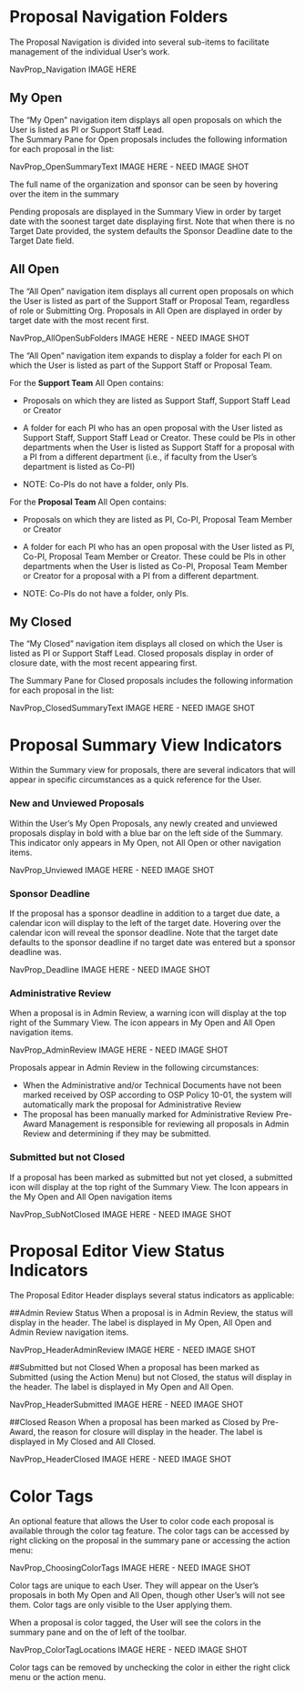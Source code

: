 # Proposal Navigation Folders
The Proposal Navigation is divided into several sub-items to facilitate management of the individual User’s work.

NavProp_Navigation  IMAGE HERE

## My Open
The “My Open” navigation item displays all open proposals on which the User is listed as PI or Support Staff Lead.  
The Summary Pane for Open proposals includes the following information for each proposal in the list:

NavProp_OpenSummaryText   IMAGE HERE - NEED IMAGE SHOT

The full name of the organization and sponsor can be seen by hovering over the item in the summary

Pending proposals are displayed in the Summary View in order by target date with the soonest target date displaying first.   Note that when there is no Target Date provided, the system defaults the Sponsor Deadline date to the Target Date field.

## All Open
The “All Open” navigation item displays all current open proposals on which the User is listed as part of the Support Staff or Proposal Team, regardless of role or Submitting Org.   Proposals in All Open are displayed in order by target date with the most recent first.

NavProp_AllOpenSubFolders   IMAGE HERE  - NEED IMAGE SHOT

The “All Open” navigation item expands to display a folder for each PI on which the User is listed as part of the Support Staff or Proposal Team.

For the **Support Team** All Open contains:

- Proposals on which they are listed as Support Staff, Support Staff Lead or Creator

- A folder for each PI who has an open proposal with the User listed as Support Staff, Support Staff Lead or Creator.  These could be PIs in other departments when the User is listed as Support Staff for a proposal with a PI from a different department (i.e., if faculty from the User’s department is listed as Co-PI)

- NOTE:  Co-PIs do not have a folder, only PIs.  

For the **Proposal Team** All Open contains:

-	Proposals on which they are listed as PI, Co-PI, Proposal Team Member or Creator

-	A folder for each PI who has an open proposal with the User listed as PI, Co-PI, Proposal Team Member or Creator.  These could be PIs in other departments when the User is listed as Co-PI, Proposal Team Member or Creator for a proposal with a PI from a different department.  

-	NOTE:  Co-PIs do not have a folder, only PIs.

## My Closed
The “My Closed” navigation item displays all closed on which the User is listed as PI or Support Staff Lead.  Closed proposals display in order of closure date, with the most recent appearing first.

The Summary Pane for Closed proposals includes the following information for each proposal in the list:

NavProp_ClosedSummaryText   IMAGE HERE - NEED IMAGE SHOT

# Proposal Summary View Indicators
Within the Summary view for proposals, there are several indicators that will appear in specific circumstances as a quick reference for the User.

### New and Unviewed Proposals
Within the User’s My Open Proposals, any newly created and unviewed proposals display in bold with a blue bar on the left side of the Summary.  This indicator only appears in My Open, not All Open or other navigation items.

NavProp_Unviewed  IMAGE HERE   -  NEED IMAGE SHOT

### Sponsor Deadline
If the proposal has a sponsor deadline in addition to a target due date, a calendar icon will display to the left of the target date. Hovering over the calendar icon will reveal the sponsor deadline.  Note that the target date defaults to the sponsor deadline if no target date was entered but a sponsor deadline was.

NavProp_Deadline IMAGE HERE - NEED IMAGE SHOT

### Administrative Review
When a proposal is in Admin Review, a warning icon will display at the top right of the Summary View.  The icon appears in My Open and All Open navigation items.

NavProp_AdminReview  IMAGE HERE  - NEED IMAGE SHOT

Proposals appear in Admin Review in the following circumstances:
-	When the Administrative and/or Technical Documents have not been marked received by OSP according to OSP Policy 10-01, the system will automatically mark the proposal for Administrative Review
-	The proposal has been manually marked for Administrative Review
Pre-Award Management is responsible for reviewing all proposals in Admin Review and determining if they may be submitted.

### Submitted but not Closed
If a proposal has been marked as submitted but not yet closed, a submitted icon will display at the top right of the Summary View.  The Icon appears in the My Open and All Open navigation items

NavProp_SubNotClosed  IMAGE HERE  - NEED IMAGE SHOT

# Proposal Editor View Status Indicators
The Proposal Editor Header displays several status indicators as applicable:

##Admin Review Status
When a proposal is in Admin Review, the status will display in the header.  The label is displayed in My Open, All Open and Admin Review navigation items.

NavProp_HeaderAdminReview IMAGE HERE  - NEED IMAGE SHOT

##Submitted but not Closed
When a proposal has been marked as Submitted (using the Action Menu) but not Closed, the status will display in the header.  The label is displayed in My Open and All Open.

NavProp_HeaderSubmitted IMAGE HERE  - NEED IMAGE SHOT

##Closed Reason
When a proposal has been marked as Closed by Pre-Award, the reason for closure will display in the header.  The label is displayed in My Closed and All Closed.

NavProp_HeaderClosed IMAGE HERE - NEED IMAGE SHOT

# Color Tags
An optional feature that allows the User to color code each proposal is available through the color tag feature.  The color tags can be accessed by right clicking on the proposal in the summary pane or accessing the action menu:

NavProp_ChoosingColorTags  IMAGE HERE  - NEED IMAGE SHOT

Color tags are unique to each User.  They will appear on the User’s proposals in both My Open and All Open, though other User’s will not see them.  Color tags are only visible to the User applying them.

When a proposal is color tagged, the User will see the colors in the summary pane and on the of left of the toolbar.

NavProp_ColorTagLocations   IMAGE HERE  - NEED IMAGE SHOT

Color tags can be removed by unchecking the color in either the right click menu or the action menu.
